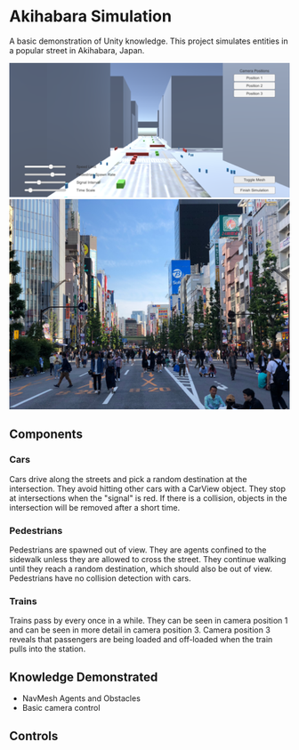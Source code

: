 # Akihabara Simulation
A basic demonstration of Unity knowledge. This project simulates entities in a popular street in Akihabara, Japan. 

![Simulation](/misc/screenshot.png)
![Simulation inspired by](/misc/Akihabara.jpg)

## Components
### Cars
Cars drive along the streets and pick a random destination at the intersection. They avoid hitting other cars with a CarView object. They stop at intersections when the "signal" is red. If there is a collision, objects in the intersection will be removed after a short time.
### Pedestrians
Pedestrians are spawned out of view. They are agents confined to the sidewalk unless they are allowed to cross the street. They continue walking until they reach a random destination, which should also be out of view. Pedestrians have no collision detection with cars.
### Trains
Trains pass by every once in a while. They can be seen in camera position 1 and can be seen in more detail in camera position 3. Camera position 3 reveals that passengers are being loaded and off-loaded when the train pulls into the station.

## Knowledge Demonstrated
* NavMesh Agents and Obstacles
* Basic camera control

## Controls
